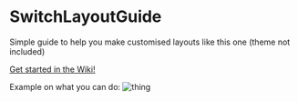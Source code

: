 # SwitchLayoutGuide

Simple guide to help you make customised layouts like this one (theme not included)

[Get started in the Wiki!](https://github.com/suchmememanyskill/SwitchLayoutGuide/wiki)


Example on what you can do:
![thing](https://cdn.discordapp.com/attachments/470963123679920148/499658145740881922/unknown.png)
